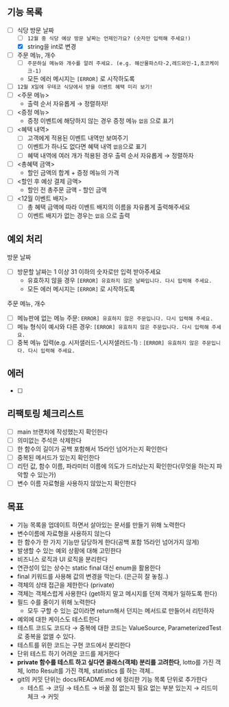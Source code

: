 ## 기능 목록

- [ ]  식당 방문 날짜
    - [ ]  `12월 중 식당 예상 방문 날짜는 언제인가요? (숫자만 입력해 주세요!)`
    - [x] string을 int로 변경
- [ ]  주문 메뉴, 개수
    - [ ]  `주문하실 메뉴와 개수를 알려 주세요. (e.g. 해산물파스타-2,레드와인-1,초코케이크-1)`
    - 모든 에러 메시지는 `[ERROR]` 로 시작하도록
- [ ]  `12월 X일에 우테코 식당에서 받을 이벤트 혜택 미리 보기!`
- [ ]  <주문 메뉴>
    - 출력 순서 자유롭게 → 정렬하자!
- [ ]  <증정 메뉴>
    - 증정 이벤트에 해당하지 않는 경우 증정 메뉴 `없음` 으로 표기
- [ ]  <혜택 내역>
    - [ ]  고객에게 적용된 이벤트 내역만 보여주기
    - [ ]  이벤트가 하나도 없다면 혜택 내역 `없음`으로 표기
    - [ ]  혜택 내역에 여러 개가 적용된 경우 출력 순서 자유롭게 → 정렬하자
- [ ]  <총혜택 금액>
    - 할인 금액의 합계 + 증정 메뉴의 가격
- [ ]  <할인 후 예상 결제 금액>
    - 할인 전 총주문 금액 - 할인 금액
- [ ]  <12월 이벤트 배지>
    - [ ]  총 혜택 금액에 따라 이벤트 배지의 이름을 자유롭게 출력해주세요
    - [ ]  이벤트 배지가 없는 경우는 `없음` 으로 출력

## 예외 처리

방문 날짜

- [ ]  방문할 날짜는 1 이상 31 이하의 숫자로만 입력 받아주세요
    - 유효하지 않을 경우 `[ERROR] 유효하지 않은 날짜입니다. 다시 입력해 주세요.`
    - 모든 에러 메시지는 `[ERROR]` 로 시작하도록

주문 메뉴, 개수

- [ ]  메뉴판에 없는 메뉴 주문: `ERROR] 유효하지 않은 주문입니다. 다시 입력해 주세요.`
- [ ]  메뉴 형식이 예시와 다른 경우: `[ERROR] 유효하지 않은 주문입니다. 다시 입력해 주세요.`
- [ ]  중복 메뉴 입력(e.g. 시저샐러드-1,시저샐러드-1) : `[ERROR] 유효하지 않은 주문입니다. 다시 입력해 주세요.`

## 에러

- [ ] 

## 리팩토링 체크리스트

- [ ]  main 브랜치에 작성했는지 확인한다
- [ ]  의미없는 주석은 삭제한다
- [ ]  한 함수의 길이가 공백 포함해서 15라인 넘어가는지 확인한다
- [ ]  중복된 메서드가 있는지 확인한다
- [ ]  리턴 값, 함수 이름, 파라미터 이름에 의도가 드러났는지 확인한다(무엇을 하는지 파악할 수 있는가)
- [ ]  변수 이름 자료형을 사용하지 않았는지 확인한다

## 목표

- 기능 목록을 업데이트 하면서 살아있는 문서를 만들기 위해 노력한다
- 변수이름에 자료형을 사용하지 않는다
- 한 함수가 한 가지 기능만 담당하게 한다(공백 포함 15라인 넘어가지 않게)
- 발생할 수 있는 예외 상황에 대해 고민한다
- 비즈니스 로직과 UI 로직을 분리한다
- 연관성이 있는 상수는 static final 대신 enum을 활용한다
- final 키워드를 사용해 값의 변경을 막는다. (은근히 잘 놓침..)
- 객체의 상태 접근을 제한한다 (private)
- 객체는 객체스럽게 사용한다 (get하지 말고 메시지를 던져 객체가 일하도록 한다)
- 필드 수를 줄이기 위해 노력한다
    - 모두 구할 수 있는 값이라면 return해서 던지는 메서드로 만들어서 리턴하자
- 예외에 대한 케이스도 테스트한다
- 테스트 코드도 코드다 → 중복에 대한 코드는 ValueSource, ParameterizedTest로 중복을 없앨 수 있다.
- 테스트를 위한 코드는 구현 코드에서 분리한다
- 단위 테스트 하기 어려운 코드를 제거한다
- **private 함수를 테스트 하고 싶다면 클래스(객체) 분리를 고려한다**, lotto를 가진 객체, lotto Result를 가진 객체, statistics 를 하는 객체..
- git의 커밋 단위는 docs/README.md 에 정리한 기능 목록 단위로 추가한다
    - 테스트 → 코딩 → 테스트 → 바꿀 점 없는지 필요 없는 부분 있는지 → 리드미 체크 → 커밋